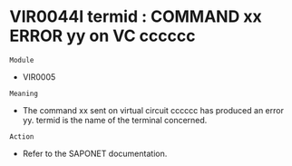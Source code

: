 # VIR0044I termid : COMMAND xx ERROR yy on VC cccccc

`Module`
- 	VIR0005

`Meaning`
- The command xx sent on virtual circuit cccccc has produced an error yy. termid is the name of the terminal concerned.

`Action`
- Refer to the SAPONET documentation.
